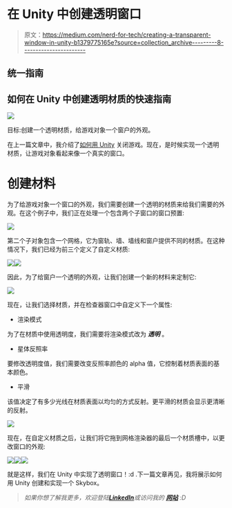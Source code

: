 # 在 Unity 中创建透明窗口

> 原文：<https://medium.com/nerd-for-tech/creating-a-transparent-window-in-unity-b1379775165e?source=collection_archive---------8----------------------->

## 统一指南

## 如何在 Unity 中创建透明材质的快速指南

![](img/ee8a05ed9ad37467041488ea089ab710.png)

目标:创建一个透明材质，给游戏对象一个窗户的外观。

在上一篇文章中，我介绍了[如何用 Unity](/nerd-for-tech/closing-the-game-with-unity-5c02b9994886) 关闭游戏。现在，是时候实现一个透明材质，让游戏对象看起来像一个真实的窗口。

# 创建材料

为了给游戏对象一个窗口的外观，我们需要创建一个透明的材质来给我们需要的外观。在这个例子中，我们正在处理一个包含两个子窗口的窗口预置:

![](img/3e95903d0b6ab9ff280e10cee79ddb37.png)

第二个子对象包含一个网格，它为窗轨、墙、墙线和窗户提供不同的材质。在这种情况下，我们已经为前三个定义了自定义材质:

![](img/dfd4b10a3592ac817fe4db1ba3f2c965.png)![](img/1894b02c981d162f5e3f9bccb781232e.png)

因此，为了给窗户一个透明的外观，让我们创建一个新的材料来定制它:

![](img/5533d4b36a2e4e719be1e142e8d2a662.png)

现在，让我们选择材质，并在检查器窗口中自定义下一个属性:

*   渲染模式

为了在材质中使用透明度，我们需要将渲染模式改为 ***透明*** 。

*   星体反照率

要修改透明度值，我们需要改变反照率颜色的 alpha 值，它控制着材质表面的基本颜色。

*   平滑

该值决定了有多少光线在材质表面以均匀的方式反射。更平滑的材质会显示更清晰的反射。

![](img/de8f41b7b90083602a5bfbb7b558e79c.png)

现在，在自定义材质之后，让我们将它拖到网格渲染器的最后一个材质槽中，以更改窗口的外观:

![](img/b4881c98bef94c333589e126e43911f9.png)![](img/09447e9a0cd9c84887b48ba5b1b2234b.png)![](img/9ebe67890ce02ed0ef8380288b521f83.png)

就是这样，我们在 Unity 中实现了透明窗口！:d .下一篇文章再见，我将展示如何用 Unity 创建和实现一个 Skybox。

> *如果你想了解我更多，欢迎登陆*[***LinkedIn***](https://www.linkedin.com/in/fas444/)**或访问我的* [***网站***](http://fernandoalcasan.com/) *:D**